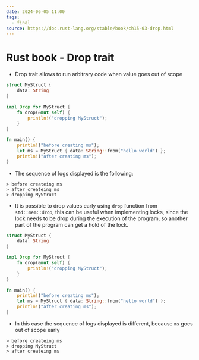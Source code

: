```yaml
---
date: 2024-06-05 11:00
tags:
  - final
source: https://doc.rust-lang.org/stable/book/ch15-03-drop.html
---
```

# Rust book - Drop trait

-  Drop trait allows to run arbitrary code when value goes out of scope
```rust
struct MyStruct {
	data: String
}

impl Drop for MyStruct {
	fn drop(&mut self) {
		println!("dropping MyStruct");
	}
}

fn main() {
	println!("before creating ms");
	let ms = MyStruct { data: String::from("hello world") };
	println!("after creating ms");
}
```

- The sequence of logs displayed is the following:
```
> before createing ms
> after createing ms
> dropping MyStruct 
```

- It is possible to drop values early using `drop` function from `std::mem::drop`, this can be useful when implementing locks, since the lock needs to be drop during the execution of the program, so another part of the program can get a hold of the lock.
  
```rust
struct MyStruct {
	data: String
}

impl Drop for MyStruct {
	fn drop(&mut self) {
		println!("dropping MyStruct");
	}
}

fn main() {
	println!("before creating ms");
	let ms = MyStruct { data: String::from("hello world") };
	println!("after creating ms");
}
```

- In this case the sequence of logs displayed is different, because `ms` goes out of scope early
```
> before createing ms
> dropping MyStruct 
> after createing ms
```